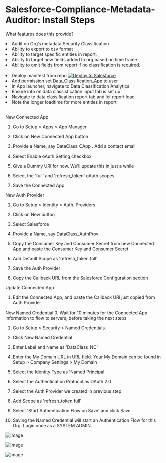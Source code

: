# Salesforce-Compliance-Metadata-Auditor: Install Steps

What features does this provide?
<l>

  <li>Audit on Org’s metadata Security Classification</li>
 <li>Ability to export to csv format</li>
 <li>Ability to target specific entities in report.</li>
 <li>Ability to target new fields added to org based on time frame.</li>
 <li>Ability to omit fields from report if no classification is required.</li>
</l>
<br>
<l>
  <li>Deploy manifest from repo <a href="https://githubsfdeploy.herokuapp.com">
  <img alt="Deploy to Salesforce"
       src="https://raw.githubusercontent.com/afawcett/githubsfdeploy/master/deploy.png">
</a></li>
  <li>Add permission set Data_Classification_App to user</li>
  <li>In App launcher, navigate to Data Classification Analytics</li>
  <li>Ensure info on data classisfication input tab is set up</li>
  <li>Navigate to data classification report tab and let report load</li>
  <li>Note the longer loadtime for more entities in report</li>
</l>
  <br>

New Connected App

1. Go to Setup > Apps > App Manager

2. Click on New Connected App button

3. Provide a Name, say DataClass_CApp . Add a contact email

4. Select Enable oAuth Setting checkbox

5. Give a Dummy URl for now. We'll update this in just a while

6. Select the 'full' and 'refresh_token' oAuth scopes

7. Save the Connected App

New Auth Provider

1. Go to Setup > Identity > Auth. Providers

2. Click on New button

3. Select Salesforce

4. Provide a Name, say DataClass_AuthProv

5. Copy the Consumer Key and Consumer Secret from new Connected App and paste the Consumer Key and Consumer Secret

6. Add Default Scope as 'refresh_token full'

7. Save the Auth Provider

8. Copy the Callback URL from the Salesforce Configuration section

Update Connected App

1. Edit the Connected App, and paste the Callback URl just copied from Auth Provider

New Named Credential 0. Wait for 10 minutes for the Connected App information to flow to servers, before taking the next steps

1. Go to Setup > Security > Named Credentials.

2. Click New Named Credential

3. Enter Label and Name as 'DataClass_NC'

4. Enter the My Domain URL in URL field. Your My Domain can be found in Setup > Company Settings > My Domain

5. Select the Identity Type as 'Named Principal'

6. Select the Authentication Protocol as OAuth 2.0

7. Select the Auth Provider we created in previous step

8. Add Scope as 'refresh_token full'

9. Select 'Start Authentication Flow on Save' and click Save

10. Saving the Named Credential will start an Authentication Flow for this Org. Login once as a SYSTEM ADMIN
    <br/>

![image](https://user-images.githubusercontent.com/83821286/207946267-8d9ca91d-f800-4db1-bdc1-1f2a2fd7c997.png)

![image](https://user-images.githubusercontent.com/83821286/207946604-a4dcd7b1-3d78-4a57-a495-cd0dd0f321d5.png)


![image](https://user-images.githubusercontent.com/83821286/154959257-53fa7f5d-8112-4737-bc9d-2ce27bd8d608.png)
